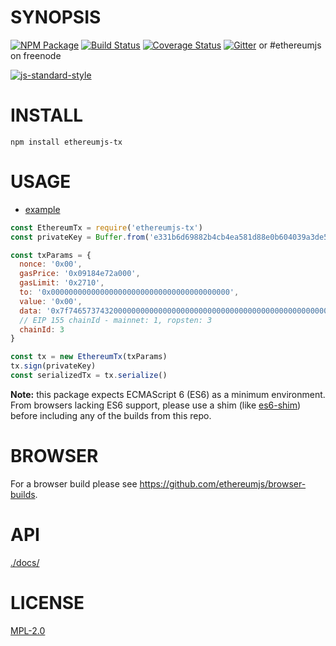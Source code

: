 # SYNOPSIS 
[![NPM Package](https://img.shields.io/npm/v/ethereumjs-tx.svg?style=flat-square)](https://www.npmjs.org/package/ethereumjs-tx)
[![Build Status](https://travis-ci.org/ethereumjs/ethereumjs-tx.svg?branch=master)](https://travis-ci.org/ethereumjs/ethereumjs-tx)
[![Coverage Status](https://img.shields.io/coveralls/ethereumjs/ethereumjs-tx.svg?style=flat-square)](https://coveralls.io/r/ethereumjs/ethereumjs-tx)
[![Gitter](https://img.shields.io/gitter/room/ethereum/ethereumjs-lib.svg?style=flat-square)](https://gitter.im/ethereum/ethereumjs-lib) or #ethereumjs on freenode  

[![js-standard-style](https://cdn.rawgit.com/feross/standard/master/badge.svg)](https://github.com/feross/standard)  

# INSTALL
`npm install ethereumjs-tx`

# USAGE

  - [example](https://github.com/ethereumjs/ethereumjs-tx/blob/master/examples/transactions.js)

```javascript
const EthereumTx = require('ethereumjs-tx')
const privateKey = Buffer.from('e331b6d69882b4cb4ea581d88e0b604039a3de5967688d3dcffdd2270c0fd109', 'hex')

const txParams = {
  nonce: '0x00',
  gasPrice: '0x09184e72a000', 
  gasLimit: '0x2710',
  to: '0x0000000000000000000000000000000000000000', 
  value: '0x00', 
  data: '0x7f7465737432000000000000000000000000000000000000000000000000000000600057',
  // EIP 155 chainId - mainnet: 1, ropsten: 3
  chainId: 3
}

const tx = new EthereumTx(txParams)
tx.sign(privateKey)
const serializedTx = tx.serialize()
```

**Note:** this package expects ECMAScript 6 (ES6) as a minimum environment. From browsers lacking ES6 support, please use a shim (like [es6-shim](https://github.com/paulmillr/es6-shim)) before including any of the builds from this repo.


# BROWSER  
For a browser build please see https://github.com/ethereumjs/browser-builds.

# API
[./docs/](./docs/index.md)

# LICENSE
[MPL-2.0](https://tldrlegal.com/license/mozilla-public-license-2.0-(mpl-2))
